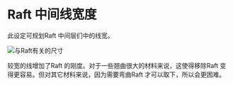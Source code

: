 Raft 中间线宽度
====
<!--if cura_version<5.0:此设置配置打印Raft 中间层时的线宽。-->
<!--if cura_version>=5.0-->此设定可规划Raft 中间层们中的线宽。<!--endif-->

![与Raft有关的尺寸](../images/raft_dimensions.svg)

较宽的线增加了Raft 的刚度。对于一些翘曲很大的材料来说，这使得移除Raft 变得更容易。但对其它材料来说，因为需要弯曲Raft 才可以取下，所以会更困难。
